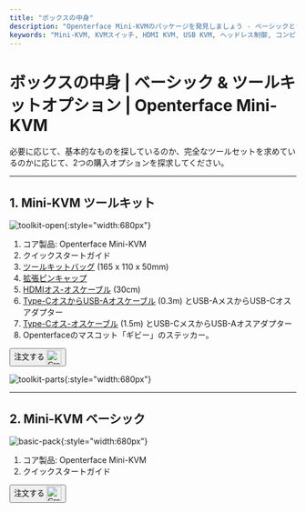 ```yaml
---
title: "ボックスの中身"
description: "Openterface Mini-KVMのパッケージを発見しましょう - ベーシックとツールキットのオプションから選択できます。HDMI、USB-C接続を備えた完全なKVMソリューションと、シームレスなデバイス管理のためのアクセサリーが含まれています。"
keywords: "Mini-KVM, KVMスイッチ, HDMI KVM, USB KVM, ヘッドレス制御, コンピュータ周辺機器, KVMツールキット, KVMアクセサリー, リモートワークセットアップ, マルチデバイス制御"
---
```


# **ボックスの中身** | ベーシック & ツールキットオプション | Openterface Mini-KVM

必要に応じて、基本的なものを探しているのか、完全なツールセットを求めているのかに応じて、2つの購入オプションを探求してください。

---

## 1. Mini-KVM **ツールキット**

![toolkit-open](/images/product/toolkit-open.jpg){:style="width:680px"}

1. コア製品: Openterface Mini-KVM
2. クイックスタートガイド
3. [ツールキットバッグ](/product/accessories/#openterface-toolkit-bag) (165 x 110 x 50mm)
4. [拡張ピンキャップ](../extension-pins)
5. [HDMIオス-オスケーブル](/product/accessories/#hdmi-male-to-male-cable) (30cm)
6. [Type-CオスからUSB-Aオスケーブル](/product/accessories/#type-c-to-usb-a-cable-with-adapter) (0.3m) とUSB-AメスからUSB-Cオスアダプター
7. [Type-Cオス-オスケーブル](/product/accessories/#upgraded-nylon-usb-c-cable-240w-fast-charging-10gbps-data-transfer) (1.5m) とUSB-CメスからUSB-Aオスアダプター
8. Openterfaceのマスコット「ギビー」のステッカー。

<button class="md-button" onclick="window.location.href='https://www.crowdsupply.com/techxartisan/openterface-mini-kvm#products'"> 注文する <img src="/images/trademark/crowd-supply.svg" alt="Crowd Supply" style="vertical-align: middle; height: 26px;"></button>

![toolkit-parts](/images/product/toolkit-parts.jpg){:style="width:680px"}

---

## 2. Mini-KVM **ベーシック**

![basic-pack](/images/product/basic-with-maunal.jpg){:style="width:680px"}

1. コア製品: Openterface Mini-KVM
2. クイックスタートガイド

<button class="md-button" onclick="window.location.href='https://www.crowdsupply.com/techxartisan/openterface-mini-kvm#products'"> 注文する <img src="/images/trademark/crowd-supply.svg" alt="Crowd Supply" style="vertical-align: middle; height: 26px;"></button>
